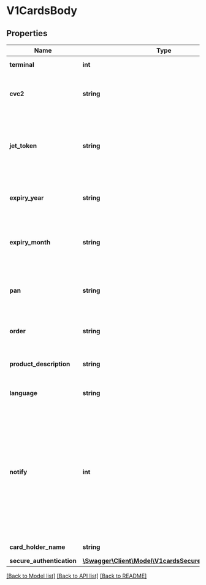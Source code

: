 # V1CardsBody

## Properties
Name | Type | Description | Notes
------------ | ------------- | ------------- | -------------
**terminal** | **int** | Product or terminal Id. | 
**cvc2** | **string** | cvc2. Mandatory if no JetToken provided | [optional] 
**jet_token** | **string** | Temporary token provided from PAYCOMET. Mandatory if no card provided. | [optional] 
**expiry_year** | **string** | Expiry year.  Mandatory if no JetToken provided | [optional] 
**expiry_month** | **string** | Expiry month.  Mandatory if no JetToken provided. | [optional] 
**pan** | **string** | Card number. Mandatory if no JetToken provided | [optional] 
**order** | **string** | Reference, will be included in callback. | [optional] 
**product_description** | **string** | Concept, will be included in callback. | [optional] 
**language** | **string** | Language for callback translation. | [optional] [default to 'es']
**notify** | **int** | Configure POST notification of the card tokenization result (possible values: 1 - force notify, 2 - not notify). Default product value will be used if notify is not informed | [optional] 
**card_holder_name** | **string** | Card holder name | [optional] 
**secure_authentication** | [**\Swagger\Client\Model\V1cardsSecureAuthentication**](V1cardsSecureAuthentication.md) |  | [optional] 

[[Back to Model list]](../../README.md#documentation-for-models) [[Back to API list]](../../README.md#documentation-for-api-endpoints) [[Back to README]](../../README.md)

